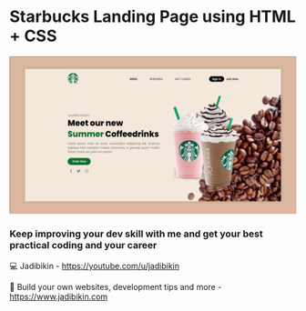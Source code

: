 # Starbucks Landing Page using HTML + CSS

![Starbucks](https://github.com/jadibikin/starbucks-lp-html-css/blob/master/assets/thumbnails.png)

### Keep improving your dev skill with me and get your best practical coding and your career
💻 Jadibikin - https://youtube.com/u/jadibikin

📙 Build your own websites, development tips and more - https://www.jadibikin.com

